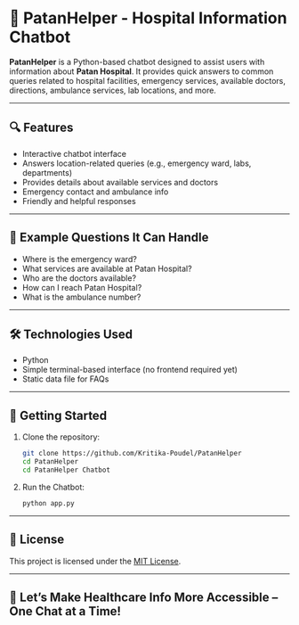 # 🏥 PatanHelper - Hospital Information Chatbot
**PatanHelper** is a Python-based chatbot designed to assist users with information about **Patan Hospital**. It provides quick answers to common queries related to hospital facilities, emergency services, available doctors, directions, ambulance services, lab locations, and more.

----
## 🔍 Features
- Interactive chatbot interface
- Answers location-related queries (e.g., emergency ward, labs, departments)
- Provides details about available services and doctors
- Emergency contact and ambulance info
- Friendly and helpful responses
----
## 📌 Example Questions It Can Handle
- Where is the emergency ward?
- What services are available at Patan Hospital?
- Who are the doctors available?
- How can I reach Patan Hospital?
- What is the ambulance number?
----
## 🛠 Technologies Used
- Python
- Simple terminal-based interface (no frontend required yet)
- Static data file for FAQs
----
## 🚀 Getting Started
1. Clone the repository:
   ```bash
   git clone https://github.com/Kritika-Poudel/PatanHelper
   cd PatanHelper
   cd PatanHelper Chatbot
2. Run the Chatbot:
    ```bash
    python app.py
----
## 📜 License
This project is licensed under the [MIT License](./LICENSE).

----
## 🔗 Let’s Make Healthcare Info More Accessible – One Chat at a Time!


